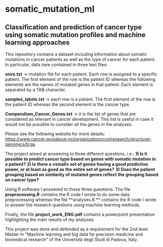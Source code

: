 # somatic_mutation_ml
## Classification and prediction of cancer type using somatic mutation profiles and machine learning approaches

This repository contains a dataset including information about somatic mutations in cancer patients as well as the type of cancer for each patient. 
In particular, data nare contained in three text files:

**snvs.txt** -> mutation file for each patient. Each row is assigned to a specific patient. The first element of the row is the patient ID whereas the following elements are the names of mutated genes in that patient. Each element is separated by a TAB character.

**samples_labels.txt** -> each row is a patient. The first element of the row is the patient ID whereas the second element is the cancer type.

**Compendium_Cancer_Genes.txt** -> it is the list of genes that are considered as relevant in cancer development. This list is useful in case it would not be possible to consider all the genes in the analyses.

Please see the following website for more details:
https://www.cancer.gov/about-nci/organization/ccg/research/structural-genomics/tcga

The project aimed at answering to three different questions, i.e.:
**1) Is it possible to predict cancer type based on genes with somatic mutation in a patient?**
**2) Is there a «small» set of genes having a good predictive power, or at least as good as the entire set of genes?**
**3) Does the patient grouping based on similarity of mutated genes reflect the grouping based on cancer type?**

Using R software I answered to these three questions. The file **preprocessing.R** contains the R code I wrote to do some data preprocessing whereas the file **analyses.R ** contains the R code I wrote to answer the research questions using machine learning methods.

Finally, the file **project_work_ENG.pdf** contains a powerpoint presentation highlighting the main results of my analyses.

This project was done and defended as a requirement for the 2nd level Master in "Machine learning and big data for precision medicine and biomedical research" of the Università degli Studi di Padova, Italy.



